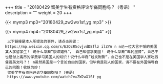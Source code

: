 +++
title = "20180429  留美学生有资格评论华裔同胞吗？（粤语） "
description = ""
weight = 20
+++

{{< mymp3 mp3="20180429_zw2wx1sf_yg.mp3" >}}

{{< mymp4 mp4="20180429_zw2wx1sf_yg.mp4" >}}

     以下链接是本人所提及的事件，请点击阅读：https://mp.weixin.qq.com/s/EZQcR5cvjvdD8flz ilZYA n n论一位大言不惭的美国某大学留学生！ 说什么华裔“崇洋媚外”， 自己却留学美国！ 说什么华裔“卑躬屈膝”，自己不也是付上高昂的学费学习美国人的知识！说什么华裔”趋炎附势“，自己也不是在美国学人家吃西餐说英文吗？！ n虽然美国是一个言论自由的国家，但毕竟是别人的国家，请不要在外国侮辱自己的同胞！收敛为妙！ 
     留美学生有资格评论华裔同胞吗？（粤语） 
     https://www.youtube.com/watch?v=ZW2wX1Sf yg 
